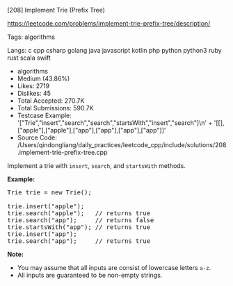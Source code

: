 [208] Implement Trie (Prefix Tree)  

https://leetcode.com/problems/implement-trie-prefix-tree/description/

Tags:   algorithms 

Langs:  c   cpp   csharp   golang   java   javascript   kotlin   php   python   python3   ruby   rust   scala   swift 

* algorithms
* Medium (43.86%)
* Likes:    2719
* Dislikes: 45
* Total Accepted:    270.7K
* Total Submissions: 590.7K
* Testcase Example:  '["Trie","insert","search","search","startsWith","insert","search"]\n' +
  '[[],["apple"],["apple"],["app"],["app"],["app"],["app"]]'
* Source Code:       /Users/qindongliang/daily_practices/leetcode_cpp/include/solutions/208.implement-trie-prefix-tree.cpp

<p>Implement a trie with <code>insert</code>, <code>search</code>, and <code>startsWith</code> methods.</p>

<p><b>Example:</b></p>

<pre>
Trie trie = new Trie();

trie.insert(&quot;apple&quot;);
trie.search(&quot;apple&quot;);   // returns true
trie.search(&quot;app&quot;);     // returns false
trie.startsWith(&quot;app&quot;); // returns true
trie.insert(&quot;app&quot;);   
trie.search(&quot;app&quot;);     // returns true
</pre>

<p><b>Note:</b></p>

<ul>
	<li>You may assume that all inputs are consist of lowercase letters <code>a-z</code>.</li>
	<li>All inputs are guaranteed to be non-empty strings.</li>
</ul>


